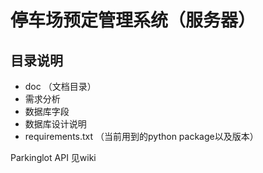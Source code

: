 # 停车场预定管理系统（服务器）
## 目录说明
- doc （文档目录）
 - 需求分析
 - 数据库字段
 - 数据库设计说明
- requirements.txt （当前用到的python package以及版本）


Parkinglot API 见wiki